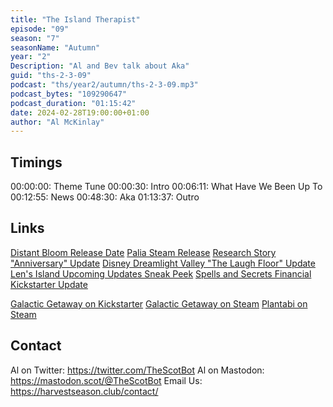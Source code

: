 ```yaml
---
title: "The Island Therapist"
episode: "09"
season: "7"
seasonName: "Autumn"
year: "2"
Description: "Al and Bev talk about Aka"
guid: "ths-2-3-09"
podcast: "ths/year2/autumn/ths-2-3-09.mp3"
podcast_bytes: "109290647"
podcast_duration: "01:15:42"
date: 2024-02-28T19:00:00+01:00
author: "Al McKinlay"
---
```


## Timings

00:00:00: Theme Tune
00:00:30: Intro
00:06:11: What Have We Been Up To
00:12:55: News
00:48:30: Aka
01:13:37: Outro

## Links

[Distant Bloom Release Date](https://store.steampowered.com/news/app/1450250/view/4159707494966932984)
[Palia Steam Release](https://palia.com/news/palia-steam-launch-announcement)
[Research Story "Anniversary" Update](https://store.steampowered.com/news/app/1629830/view/4029101838399261212)
[Disney Dreamlight Valley "The Laugh Floor" Update](https://twitter.com/DisneyDLV/status/1760303368646328817)
[Len's Island Upcoming Updates Sneak Peek](https://store.steampowered.com/news/app/1335830/view/6440780169027882950)
[Spells and Secrets Financial Kickstarter Update](https://www.kickstarter.com/projects/rokaplay/spells-and-secrets/posts/4034781)

[Galactic Getaway on Kickstarter](https://www.kickstarter.com/projects/akrew/galactic-getaway/)
[Galactic Getaway on Steam](https://store.steampowered.com/app/2012390/Galactic_Getaway/)
[Plantabi on Steam](https://store.steampowered.com/app/2764070/Plantabi_Little_Garden/)

## Contact

Al on Twitter: https://twitter.com/TheScotBot
Al on Mastodon: https://mastodon.scot/@TheScotBot
Email Us: https://harvestseason.club/contact/
